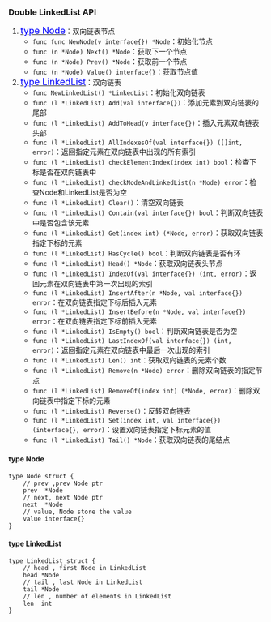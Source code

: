 ### Double LinkedList API
1. <a href="#node"><font size=4 color=#00f>type Node</font></a>：双向链表节点
    * `func func NewNode(v interface{}) *Node`：初始化节点
    * `func (n *Node) Next() *Node`：获取下一个节点
    * `func (n *Node) Prev() *Node`：获取前一个节点
    * `func (n *Node) Value() interface{}`：获取节点值
2. <a href="#list"><font size=4 color=#00f>type LinkedList</font></a>：双向链表
    * `func NewLinkedList() *LinkedList`：初始化双向链表
    * `func (l *LinkedList) Add(val interface{})`：添加元素到双向链表的尾部
    * `func (l *LinkedList) AddToHead(v interface{})`：插入元素双向链表头部
    * `func (l *LinkedList) AllIndexesOf(val interface{}) ([]int, error)`：返回指定元素在双向链表中出现的所有索引
    * `func (l *LinkedList) checkElementIndex(index int) bool`：检查下标是否在双向链表中
    * `func (l *LinkedList) checkNodeAndLinkedList(n *Node) error`：检查Node和LinkedList是否为空
    * `func (l *LinkedList) Clear()`：清空双向链表
    * `func (l *LinkedList) Contain(val interface{}) bool`：判断双向链表中是否包含该元素
    * `func (l *LinkedList) Get(index int) (*Node, error)`：获取双向链表指定下标的元素
    * `func (l *LinkedList) HasCycle() bool`：判断双向链表是否有环
    * `func (l *LinkedList) Head() *Node`：获取双向链表头节点
    * `func (l *LinkedList) IndexOf(val interface{}) (int, error)`：返回元素在双向链表中第一次出现的索引 
    * `func (l *LinkedList) InsertAfter(n *Node, val interface{}) error`：在双向链表指定下标后插入元素
    * `func (l *LinkedList) InsertBefore(n *Node, val interface{}) error`：在双向链表指定下标前插入元素
    * `func (l *LinkedList) IsEmpty() bool`：判断双向链表是否为空
    * `func (l *LinkedList) LastIndexOf(val interface{}) (int, error)`：返回指定元素在双向链表中最后一次出现的索引
    * `func (l *LinkedList) Len() int`：获取双向链表的元素个数
    * `func (l *LinkedList) Remove(n *Node) error`：删除双向链表的指定节点
    * `func (l *LinkedList) RemoveOf(index int) (*Node, error)`：删除双向链表中指定下标的元素
    * `func (l *LinkedList) Reverse()`：反转双向链表
    * `func (l *LinkedList) Set(index int, val interface{}) (interface{}, error)`：设置双向链表指定下标元素的值
    * `func (l *LinkedList) Tail() *Node`：获取双向链表的尾结点
    
#### <a id="node">type Node</a>
```
type Node struct {
	// prev ,prev Node ptr
	prev  *Node
    // next, next Node ptr
    next  *Node
    // value, Node store the value
    value interface{}
}
```

#### <a id="list">type LinkedList</a>
```
type LinkedList struct {
    // head , first Node in LinkedList
    head *Node
    // tail , last Node in LinkedList
    tail *Node
    // len , number of elements in LinkedList
    len  int
}
```